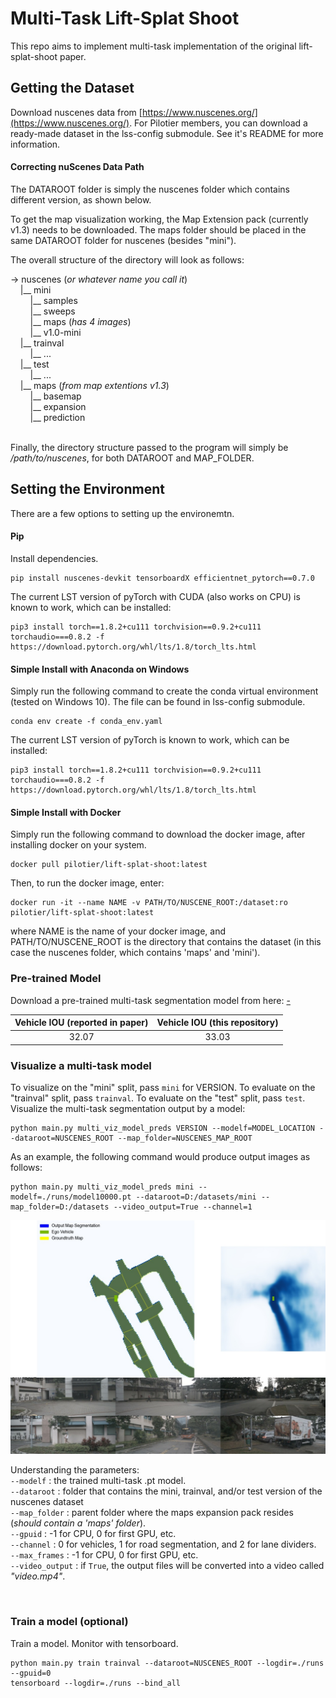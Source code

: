# Multi-Task Lift-Splat Shoot

This repo aims to implement multi-task implementation of the original lift-splat-shoot paper.

## Getting the Dataset
Download nuscenes data from [https://www.nuscenes.org/](https://www.nuscenes.org/).
For Pilotier members, you can download a ready-made dataset in the lss-config submodule. See it's README for more information.

#### Correcting nuScenes Data Path
The DATAROOT folder is simply the nuscenes folder which contains different version, as shown below.

To get the map visualization working, the Map Extension pack (currently v1.3) needs to be downloaded. The maps folder should be placed in the same DATAROOT folder for nuscenes (besides "mini").

The overall structure of the directory will look as follows:

-> nuscenes (_or whatever name you call it_)\
&nbsp;&nbsp;&nbsp;&nbsp;|__ mini\
&nbsp;&nbsp;&nbsp;&nbsp;&nbsp;&nbsp;&nbsp;&nbsp;|__ samples\
&nbsp;&nbsp;&nbsp;&nbsp;&nbsp;&nbsp;&nbsp;&nbsp;|__ sweeps\
&nbsp;&nbsp;&nbsp;&nbsp;&nbsp;&nbsp;&nbsp;&nbsp;|__ maps (_has 4 images_)\
&nbsp;&nbsp;&nbsp;&nbsp;&nbsp;&nbsp;&nbsp;&nbsp;|__ v1.0-mini\
&nbsp;&nbsp;&nbsp;&nbsp;|__ trainval\
&nbsp;&nbsp;&nbsp;&nbsp;&nbsp;&nbsp;&nbsp;&nbsp;|__ ...\
&nbsp;&nbsp;&nbsp;&nbsp;|__ test\
&nbsp;&nbsp;&nbsp;&nbsp;&nbsp;&nbsp;&nbsp;&nbsp;|__ ...\
&nbsp;&nbsp;&nbsp;&nbsp;|__ maps (_from map extentions v1.3_)\
&nbsp;&nbsp;&nbsp;&nbsp;&nbsp;&nbsp;&nbsp;&nbsp;|__ basemap\
&nbsp;&nbsp;&nbsp;&nbsp;&nbsp;&nbsp;&nbsp;&nbsp;|__ expansion\
&nbsp;&nbsp;&nbsp;&nbsp;&nbsp;&nbsp;&nbsp;&nbsp;|__ prediction\
&nbsp;


Finally, the directory structure passed to the program will simply be _/path/to/nuscenes_, for both DATAROOT and MAP_FOLDER.

## Setting the Environment
There are a few options to setting up the environemtn.

#### Pip
 Install dependencies.

```
pip install nuscenes-devkit tensorboardX efficientnet_pytorch==0.7.0
```
The current LST version of pyTorch with CUDA (also works on CPU) is known to work, which can be installed:
```
pip3 install torch==1.8.2+cu111 torchvision==0.9.2+cu111 torchaudio===0.8.2 -f https://download.pytorch.org/whl/lts/1.8/torch_lts.html
```

#### Simple Install with Anaconda on Windows
Simply run the following command to create the conda virtual environment (tested on Windows 10).
The file can be found in lss-config submodule.
```
conda env create -f conda_env.yaml
```
The current LST version of pyTorch is known to work, which can be installed:
```
pip3 install torch==1.8.2+cu111 torchvision==0.9.2+cu111 torchaudio===0.8.2 -f https://download.pytorch.org/whl/lts/1.8/torch_lts.html
```

#### Simple Install with Docker
Simply run the following command to download the docker image, after installing docker on your system.
```
docker pull pilotier/lift-splat-shoot:latest
```
Then, to run the docker image, enter:
```
docker run -it --name NAME -v PATH/TO/NUSCENE_ROOT:/dataset:ro pilotier/lift-splat-shoot:latest
```
where NAME is the name of your docker image, and PATH/TO/NUSCENE_ROOT is the directory that contains the dataset (in this case the nuscenes folder, which contains 'maps' and 'mini').




### Pre-trained Model
Download a pre-trained multi-task segmentation model from here: [-](https://drive.google.com/file/d/18fy-6beTFTZx5SrYLs9Xk7cY-fGSm7kw/view?usp=sharing) 

| Vehicle IOU (reported in paper)        | Vehicle IOU (this repository)         |
|:-------------:|:-------------:| 
| 32.07      | 33.03 |


### Visualize a multi-task model
To visualize on the "mini" split, pass `mini` for VERSION. To evaluate on the "trainval" split, pass `trainval`. To evaluate on the "test" split, pass `test`.
Visualize the multi-task segmentation output by a model:

```
python main.py multi_viz_model_preds VERSION --modelf=MODEL_LOCATION --dataroot=NUSCENES_ROOT --map_folder=NUSCENES_MAP_ROOT
```

As an example, the following command would produce output images as follows:
```
python main.py multi_viz_model_preds mini --modelf=./runs/model10000.pt --dataroot=D:/datasets/mini --map_folder=D:/datasets --video_output=True --channel=1
```
<img src="./imgs/roads.jpg">

Understanding the parameters:\
`--modelf` : the trained multi-task .pt model.\
`--dataroot` : folder that contains the mini, trainval, and/or test version of the nuscenes dataset\
`--map_folder` : parent folder where the maps expansion pack resides (_should contain a 'maps' folder_).\
`--gpuid` : -1 for CPU, 0 for first GPU, etc.\
`--channel` : 0 for vehicles, 1 for road segmentation, and 2 for lane dividers.\
`--max_frames` : -1 for CPU, 0 for first GPU, etc.\
`--video_output` : if `True`, the output files will be converted into a video called _"video.mp4"_.



&nbsp;


### Train a model (optional)
Train a model. Monitor with tensorboard.

```
python main.py train trainval --dataroot=NUSCENES_ROOT --logdir=./runs --gpuid=0
tensorboard --logdir=./runs --bind_all
```